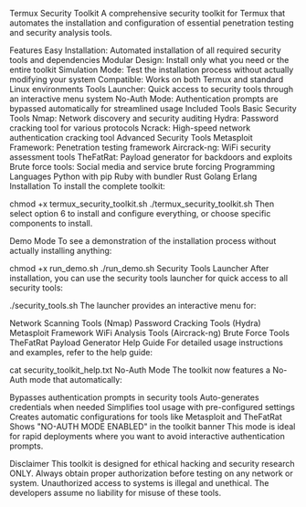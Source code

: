 Termux Security Toolkit
A comprehensive security toolkit for Termux that automates the installation and configuration of essential penetration testing and security analysis tools.

Features
Easy Installation: Automated installation of all required security tools and dependencies
Modular Design: Install only what you need or the entire toolkit
Simulation Mode: Test the installation process without actually modifying your system
Compatible: Works on both Termux and standard Linux environments
Tools Launcher: Quick access to security tools through an interactive menu system
No-Auth Mode: Authentication prompts are bypassed automatically for streamlined usage
Included Tools
Basic Security Tools
Nmap: Network discovery and security auditing
Hydra: Password cracking tool for various protocols
Ncrack: High-speed network authentication cracking tool
Advanced Security Tools
Metasploit Framework: Penetration testing framework
Aircrack-ng: WiFi security assessment tools
TheFatRat: Payload generator for backdoors and exploits
Brute force tools: Social media and service brute forcing
Programming Languages
Python with pip
Ruby with bundler
Rust
Golang
Erlang
Installation
To install the complete toolkit:

chmod +x termux_security_toolkit.sh
./termux_security_toolkit.sh
Then select option 6 to install and configure everything, or choose specific components to install.

Demo Mode
To see a demonstration of the installation process without actually installing anything:

chmod +x run_demo.sh
./run_demo.sh
Security Tools Launcher
After installation, you can use the security tools launcher for quick access to all security tools:

./security_tools.sh
The launcher provides an interactive menu for:

Network Scanning Tools (Nmap)
Password Cracking Tools (Hydra)
Metasploit Framework
WiFi Analysis Tools (Aircrack-ng)
Brute Force Tools
TheFatRat Payload Generator
Help Guide
For detailed usage instructions and examples, refer to the help guide:

cat security_toolkit_help.txt
No-Auth Mode
The toolkit now features a No-Auth mode that automatically:

Bypasses authentication prompts in security tools
Auto-generates credentials when needed
Simplifies tool usage with pre-configured settings
Creates automatic configurations for tools like Metasploit and TheFatRat
Shows "NO-AUTH MODE ENABLED" in the toolkit banner
This mode is ideal for rapid deployments where you want to avoid interactive authentication prompts.

Disclaimer
This toolkit is designed for ethical hacking and security research ONLY. Always obtain proper authorization before testing on any network or system. Unauthorized access to systems is illegal and unethical. The developers assume no liability for misuse of these tools.
